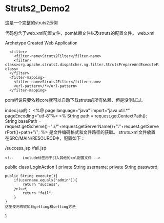 # Struts2_Demo2
这是一个完整的struts2示例

代码包含了web.xml配置文件，pom依赖文件以及struts的配置文件。
web.xml:

<display-name>Archetype Created Web Application</display-name>
  
	  <filter>
	  	<filter-name>Struts2Filter</filter-name>
	  	<filter-class>org.apache.struts2.dispatcher.ng.filter.StrutsPrepareAndExecuteFilter</filter-class>
	  </filter>
	  <filter-mapping>
	  	<filter-name>Struts2Filter</filter-name>
	  	<url-pattern>/*</url-pattern>
	  </filter-mapping>
	  
pom听说只要依赖core就可以自动下载struts的所有依赖，但是没测试过。

index.jsp的：
<%@ page language="java" import="java.util.*" pageEncoding="utf-8"%>
<%
String path = request.getContextPath();
String basePath = request.getScheme()+"://"+request.getServerName()+":"+request.getServerPort()+path+"/";
%>
是文件编码格式和文件路径的获取。
struts.xml文件放置在SRC/MAIN/RESOURCE中，配置如下：
<?xml version="1.0" encoding="UTF-8"?>
<!DOCTYPE struts PUBLIC
	"-//Apache Software Foundation//DTD Struts Configuration 2.3//EN"
	"http://struts.apache.org/dtds/struts-2.3.dtd">
<!-- 配置根元素 -->
<struts>
	<!-- bean标签用于一个JavaBean实例 -->

   <!--  constant标签用于Struts2默认行为标签 -->
<!--    配置web默认编码集，相当于HttpServletRequest.setChartacterIncoding用法 -->
  <constant name="struts.i18n.encoding" value="UTF-8"></constant>
<!--   默认的Struts2的请求后缀是.action，也就是说我们不配置该元素，也就是说我们这里设置了action/do都会被拦截 -->
  <constant name="struts.action.extension" value="action,do"></constant>
  	<!-- 设置浏览器是否缓存静态内容，默认值为true。在我们开发阶段，建议修改为false，放置修改后测试不到 -->
  	<constant name="struts.serve.static.browserCache" value="false"></constant>
  	<!-- 当struts配置文件修改之后，系统是否自动重新加载该文件，默认为false，部署到服务器之后就可以改为false -->
  	<constant name="struts.configuration.xml.reload" value="true"></constant>
  	<!-- 开发模式下使用，这样可以打印出更加详细的错误信息，便于调试 -->
  	<constant name="struts.devMode" value="true"></constant>
  	<!-- 默认视图主题 -->
  	<constant name="struts.ui.theme" value="simple"></constant>
	<!--   package标签包标签，用于区分不同的请求文件的标签，比方说
  	网站前台请求和网站后台请求 -->
  	<!-- name属性：包名，用于被别的包调用或者继承 -->
  	<package name="test" namespace="/new" extends="struts-default">
  	<!-- action相当于以前的servlet的概念，对应一个请求name为请求的url地址 
  		localhost：8080/项目名/new/login.do
  	-->
  		<action name="login" class="com.hand.action.LoginAction">
  			<result name="success">/success.jsp</result>
  			<result name="fail">/fail.jsp</result>
  		</action>
  	</package>
  		
	<!--   	include标签用于引入其他的xml配置文件 -->

</struts>

public class LoginAction {
	private String username;
	private String password;
	
	public String execute(){
		if(username.equals("admin")){
			return "success";
		}else{
			return "fail";
		}
	}
	这里使用右键加载getting和setting方法
}




